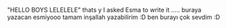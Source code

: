 "HELLO BOYS LELELELE"
thats y I asked Esma to write it ..... 
buraya yazacan esmiyooo
tamam inşallah yazabilirim :D
ben burayı çok sevdim :D
